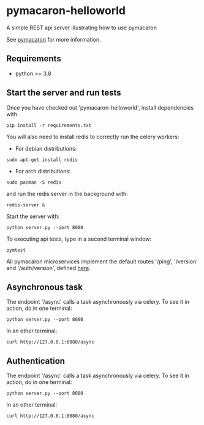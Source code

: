 # pymacaron-helloworld

A simple REST api server illustrating how to use pymacaron

See [pymacaron](https://github.com/pymacaron/pymacaron) for more information.

## Requirements

* python >= 3.8

## Start the server and run tests

Once you have checked out 'pymacaron-helloworld', install dependencies with

```shell
pip install -r requirements.txt
```

You will also need to install redis to correctly run the celery workers:
* For debian distributions:
```shell
sudo apt-get install redis 
```
* For arch distributions:
```shell
sudo pacman -S redis
```
and run the redis server in the background with:
```shell
redis-server &
```

Start the server with:

```shell
python server.py --port 8080
```

To executing api tests, type in a second terminal window:

```shell
pymtest
```

All pymacaron microservices implement the default routes '/ping', '/version'
and '/auth/version', defined
[here](https://github.com/pymacaron/pymacaron/blob/master/pymacaron/ping.yaml).

## Asynchronous task

The endpoint '/async' calls a task asynchronously via celery. To see it in
action, do in one terminal:

```shell
python server.py --port 8080
```

In an other terminal:

```shell
curl http://127.0.0.1:8080/async
```

## Authentication

The endpoint '/async' calls a task asynchronously via celery. To see it in
action, do in one terminal:

```shell
python server.py --port 8080
```

In an other terminal:

```shell
curl http://127.0.0.1:8080/async
```
